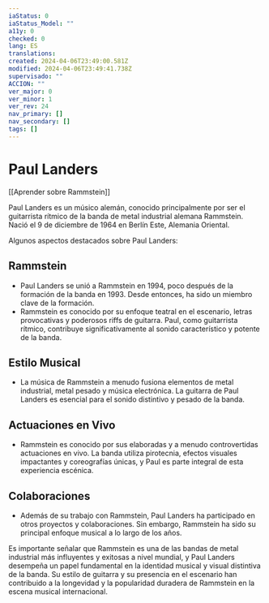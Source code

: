 ```yaml
---
iaStatus: 0
iaStatus_Model: ""
a11y: 0
checked: 0
lang: ES
translations: 
created: 2024-04-06T23:49:00.581Z
modified: 2024-04-06T23:49:41.738Z
supervisado: ""
ACCION: ""
ver_major: 0
ver_minor: 1
ver_rev: 24
nav_primary: []
nav_secondary: []
tags: []
---
```

# Paul Landers

[[Aprender sobre Rammstein]]

Paul Landers es un músico alemán, conocido principalmente por ser el guitarrista rítmico de la banda de metal industrial alemana Rammstein. Nació el 9 de diciembre de 1964 en Berlín Este, Alemania Oriental.

Algunos aspectos destacados sobre Paul Landers:

## Rammstein
    
- Paul Landers se unió a Rammstein en 1994, poco después de la formación de la banda en 1993. Desde entonces, ha sido un miembro clave de la formación.
- Rammstein es conocido por su enfoque teatral en el escenario, letras provocativas y poderosos riffs de guitarra. Paul, como guitarrista rítmico, contribuye significativamente al sonido característico y potente de la banda.

## Estilo Musical
    
- La música de Rammstein a menudo fusiona elementos de metal industrial, metal pesado y música electrónica. La guitarra de Paul Landers es esencial para el sonido distintivo y pesado de la banda.

## Actuaciones en Vivo
    
- Rammstein es conocido por sus elaboradas y a menudo controvertidas actuaciones en vivo. La banda utiliza pirotecnia, efectos visuales impactantes y coreografías únicas, y Paul es parte integral de esta experiencia escénica.

## Colaboraciones
    
- Además de su trabajo con Rammstein, Paul Landers ha participado en otros proyectos y colaboraciones. Sin embargo, Rammstein ha sido su principal enfoque musical a lo largo de los años.

Es importante señalar que Rammstein es una de las bandas de metal industrial más influyentes y exitosas a nivel mundial, y Paul Landers desempeña un papel fundamental en la identidad musical y visual distintiva de la banda. Su estilo de guitarra y su presencia en el escenario han contribuido a la longevidad y la popularidad duradera de Rammstein en la escena musical internacional.